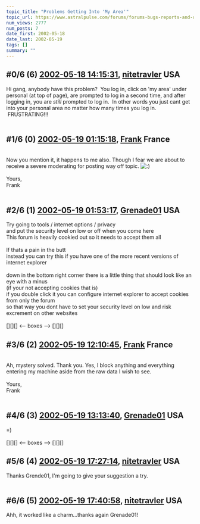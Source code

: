 ```yaml
---
topic_title: "Problems Getting Into 'My Area'"
topic_url: https://www.astralpulse.com/forums/forums-bugs-reports-and-questions/problems-getting-into-my-area
num_views: 2777
num_posts: 7
date_first: 2002-05-18
date_last: 2002-05-19
tags: []
summary: ""
---
```


## \#0/6 (6) [2002-05-18 14:15:31](https://www.astralpulse.com/forums/index.php?msg=116696), [nitetravler](https://www.astralpulse.com/forums/profile/?u=112) USA ##
<section>
Hi gang, anybody have this problem?  You log in, click on 'my area' under personal (at top of page), are prompted to log in a second time, and after logging in, you are
<i>
 still
</i>
prompted to log in.  In other words you just cant get into your personal area no matter how many times you log in.  FRUSTRATING!!!
<br>
<br>
</section>

## \#1/6 (0) [2002-05-19 01:15:18](https://www.astralpulse.com/forums/index.php?msg=5194), [Frank](https://www.astralpulse.com/forums/profile/?u=359) France ##
<section>
<br>
Now you mention it, it happens to me also. Though I fear we are about to receive a severe moderating for posting way off topic.
<img alt=":)" class="smiley" src="https://www.astralpulse.com/forums/Smileys/fugue/smiley.png" title="Smiley"/>
<br>
<br>
Yours,
<br>
Frank
<br>
<br>
</section>

## \#2/6 (1) [2002-05-19 01:53:17](https://www.astralpulse.com/forums/index.php?msg=5195), [Grenade01](https://www.astralpulse.com/forums/profile/?u=446) USA ##
<section>
Try going to tools / internet options / privacy
<br>
and put the security level on low or off when you come here
<br>
This forum is heavily cookied out so it needs to accept them all
<br>
<br>
If thats a pain in the butt
<br>
instead you can try this if you have one of the more recent versions of internet explorer
<br>
<br>
down in the bottom right corner there is a little thing that should look like an eye with a minus
<br>
(if your not accepting cookies that is)
<br>
if you double click it you can configure internet explorer to accept cookies from only the forum
<br>
so that way you dont have to set your security level on low and risk excrement on other websites
<br>
<br>
[][][] &lt;-- boxes --&gt; [][][]
</section>

## \#3/6 (2) [2002-05-19 12:10:45](https://www.astralpulse.com/forums/index.php?msg=5227), [Frank](https://www.astralpulse.com/forums/profile/?u=359) France ##
<section>
<br>
Ah, mystery solved. Thank you. Yes, I block anything and everything entering my machine aside from the raw data I wish to see.
<br>
<br>
Yours,
<br>
Frank
<br>
<br>
</section>

## \#4/6 (3) [2002-05-19 13:13:40](https://www.astralpulse.com/forums/index.php?msg=5231), [Grenade01](https://www.astralpulse.com/forums/profile/?u=446) USA ##
<section>
=)
<br>
<br>
[][][] &lt;-- boxes --&gt; [][][]
</section>

## \#5/6 (4) [2002-05-19 17:27:14](https://www.astralpulse.com/forums/index.php?msg=5241), [nitetravler](https://www.astralpulse.com/forums/profile/?u=112) USA ##
<section>
Thanks Grende01, I'm going to give your suggestion a try.
<br>
<br>
</section>

## \#6/6 (5) [2002-05-19 17:40:58](https://www.astralpulse.com/forums/index.php?msg=5242), [nitetravler](https://www.astralpulse.com/forums/profile/?u=112) USA ##
<section>
Ahh, it worked like a charm...thanks again Grenade01!
</section>